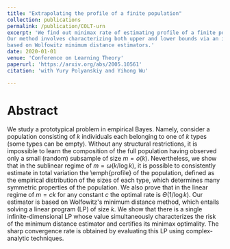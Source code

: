 ```yaml
---
title: "Extrapolating the profile of a finite population"
collection: publications
permalink: /publication/COLT-urn
excerpt: 'We find out minimax rate of estimating profile of a finite population in certain small sample regime. 
Our method involves characterizing both upper and lower bounds via an infinite dimensional optimization problem
based on Wolfowitz minimum distance estimators.'
date: 2020-01-01
venue: 'Conference on Learning Theory'
paperurl: 'https://arxiv.org/abs/2005.10561'
citation: 'with Yury Polyanskiy and Yihong Wu'

---
```


Abstract
========

We study a prototypical problem in empirical Bayes. Namely, 
consider a population consisting of $k$ individuals each belonging to one of $k$ types (some types can be empty).
		Without any structural restrictions, it is impossible to learn the 
		composition of the full population having observed only a small (random) subsample of size $m = o(k)$. 
		Nevertheless, we show that in the sublinear regime of $m =\omega(k/\log k)$, it is possible to consistently estimate in total variation 
		the \emph{profile} of the population, defined as the empirical
		distribution of the sizes of each type, which determines many symmetric properties of the population. We also prove
		that in the linear regime of $m=c k$ for any constant $c$ the optimal rate is $\Theta(1/\log k)$. 
		Our estimator is based on Wolfowitz's minimum distance method, which entails solving a linear program (LP) of size $k$.
		We show that there is a single infinite-dimensional LP whose value simultaneously characterizes the risk of the minimum distance estimator and certifies its minimax optimality. The sharp convergence rate is obtained by evaluating this LP using complex-analytic techniques. 	
